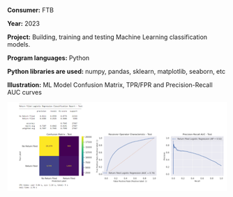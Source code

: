 **Consumer:**                  FTB

**Year:**                       2023

**Project:**                    Building, training and testing Machine Learning classification models.

**Program languages:**          Python

**Python libraries are used:** 	numpy, pandas, sklearn, matplotlib, seaborn, etc

**Illustration:**               ML Model Confusion Matrix, TPR/FPR and Precision-Recall AUC curves


![alt text](https://github.com/dmitrii-govorukhin/projects/blob/main/ML%20Classification%20Models/Confusion%20Matrix.png?raw=true)
